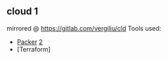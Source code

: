 ## cloud 1
mirrored @ https://gitlab.com/vergiliu/cld
Tools used:
- [Packer](https://learn.hashicorp.com/tutorials/packer/getting-started-build-image?in=packer/getting-started) [2](https://learn.hashicorp.com/packer)
- [Terraform]